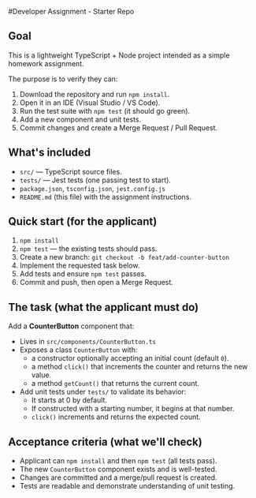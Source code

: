 #Developer Assignment - Starter Repo

## Goal
This is a lightweight TypeScript + Node project intended as a simple homework assignment.

The purpose is to verify they can:
1. Download the repository and run `npm install`.
2. Open it in an IDE (Visual Studio / VS Code).
3. Run the test suite with `npm test` (it should go green).
4. Add a new component and unit tests.
5. Commit changes and create a Merge Request / Pull Request.

## What's included
- `src/` — TypeScript source files.
- `tests/` — Jest tests (one passing test to start).
- `package.json`, `tsconfig.json`, `jest.config.js`
- `README.md` (this file) with the assignment instructions.

## Quick start (for the applicant)
1. `npm install`
2. `npm test`  — the existing tests should pass.
3. Create a new branch: `git checkout -b feat/add-counter-button`
4. Implement the requested task below.
5. Add tests and ensure `npm test` passes.
6. Commit and push, then open a Merge Request.

## The task (what the applicant must do)
Add a **CounterButton** component that:
- Lives in `src/components/CounterButton.ts`
- Exposes a class `CounterButton` with:
  - a constructor optionally accepting an initial count (default `0`).
  - a method `click()` that increments the counter and returns the new value.
  - a method `getCount()` that returns the current count.
- Add unit tests under `tests/` to validate its behavior:
  - It starts at 0 by default.
  - If constructed with a starting number, it begins at that number.
  - `click()` increments and returns the expected count.

## Acceptance criteria (what we'll check)
- Applicant can `npm install` and then `npm test` (all tests pass).
- The new `CounterButton` component exists and is well-tested.
- Changes are committed and a merge/pull request is created.
- Tests are readable and demonstrate understanding of unit testing.

